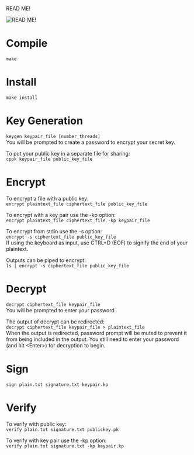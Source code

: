 READ ME!

![READ ME!](https://c.tenor.com/zEtUpuHrIzwAAAAC/tenor.gif)

# Compile
`make`

# Install
`make install`

# Key Generation
`keygen keypair_file [number_threads]`\
You will be prompted to create a password to encrypt your secret key.

To put your public key in a separate file for sharing:\
`cppk keypair_file public_key_file`

# Encrypt
To encrypt a file with a public key:\
`encrypt plaintext_file ciphertext_file public_key_file`

To encrypt with a key pair use the -kp option:\
`encrypt plaintext_file ciphertext_file -kp keypair_file`

To encrypt from stdin use the -s option:\
`encrypt -s ciphertext_file public_key_file`\
If using the keyboard as input, use CTRL+D (EOF) to signify the end of your plaintext.

Outputs can be piped to encrypt:\
`ls | encrypt -s ciphertext_file public_key_file`

# Decrypt
`decrypt ciphertext_file keypair_file`\
You will be prompted to enter your password.

The output of decrypt can be redirected:\
`decrypt ciphertext_file keypair_file > plaintext_file`\
When the output is redirected, password prompt will be muted to prevent it from being included in the output. You still need to enter your password (and hit \<Enter\>) for decryption to begin. 

# Sign
`sign plain.txt signature.txt keypair.kp`

# Verify
To verify with public key:\
`verify plain.txt signature.txt publickey.pk`

To verify with key pair use the -kp option:\
`verify plain.txt signature.txt -kp keypair.kp`
